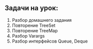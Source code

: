 ## Задачи на урок:

1. Разбор домашнего задания
2. Повторение TreeSet
3. Повторение TreeMap
4. Разбор Varargs
5. Разбор интерфейсов Queue, Deque












